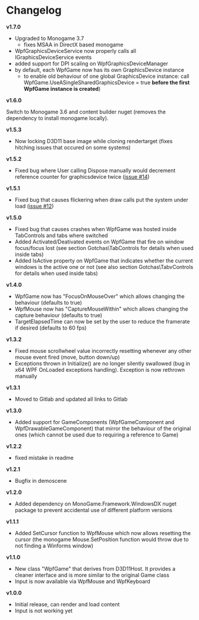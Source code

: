 # Changelog

**v1.7.0**

* Upgraded to Monogame 3.7
    * fixes MSAA in DirectX based monogame
* WpfGraphicsDeviceService now properly calls all IGraphicsDeviceService events
* added support for DPI scaling on WpfGraphicsDeviceManager
* by default, each WpfGame now has its own GraphicsDevice instance
    * to enable old behaviour of one global GraphicsDevice instance: call WpfGame.UseASingleSharedGraphicsDevice = true **before the first WpfGame instance is created**)

**v1.6.0**

Switch to Monogame 3.6 and content builder nuget (removes the dependency to install monogame locally).

**v1.5.3**

* Now locking D3D11 base image while cloning rendertarget (fixes hitching issues that occured on some systems)

**v1.5.2**

* Fixed bug where User calling Dispose manually would decrement reference counter for graphicsdevice twice ([issue #14](https://gitlab.com/MarcStan/MonoGame.Framework.WpfInterop/issues/14))

**v1.5.1**

* Fixed bug that causes flickering when draw calls put the system under load ([issue #12](https://gitlab.com/MarcStan/MonoGame.Framework.WpfInterop/issues/12))

**v1.5.0**

* Fixed bug that causes crashes when WpfGame was hosted inside TabControls and tabs where switched
* Added Activated/Deativated events on WpfGame that fire on window focus/focus lost (see section Gotchas\TabControls for details when used inside tabs)
* Added IsActive property on WpfGame that indicates whether the current windows is the active one or not (see also section Gotchas\TabvControls for details when used inside tabs)

**v1.4.0**

* WpfGame now has "FocusOnMouseOver" which allows changing the behaviour (defaults to true)
* WpfMouse now has "CaptureMouseWithin" which allows changing the capture behaviour (defaults to true)
* TargetElapsedTime can now be set by the user to reduce the framerate if desired (defaults to 60 fps)

**v1.3.2**

* Fixed mouse scrollwheel value incorrectly resetting whenever any other mouse event fired (move, button down/up)
* Exceptions thrown in Initialize() are no longer silently swallowed (bug in x64 WPF OnLoaded exceptions handling). Exception is now rethrown manually

**v1.3.1**

* Moved to Gitlab and updated all links to Gitlab

**v1.3.0**

* Added support for GameComponents (WpfGameComponent and WpfDrawableGameComponent) that mirror the behaviour of the original ones (which cannot be used due to requiring a reference to Game)

**v1.2.2**

* fixed mistake in readme

**v1.2.1**

* Bugfix in demoscene

**v1.2.0**

* Added dependency on MonoGame.Framework.WindowsDX nuget package to prevent accidental use of different platform versions

**v1.1.1**

* Added SetCursor function to WpfMouse which now allows resetting the cursor (the monogame Mouse.SetPosition function would throw due to not finding a Winforms window)

**v1.1.0**

* New class "WpfGame" that derives from D3D11Host. It provides a cleaner interface and is more similar to the original Game class
* Input is now available via WpfMouse and WpfKeyboard

**v1.0.0**

* Initial release, can render and load content
* Input is not working yet
